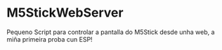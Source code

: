 # M5StickWebServer
Pequeno Script para controlar a pantalla do M5Stick desde unha web, a miña primeira proba cun ESP!
